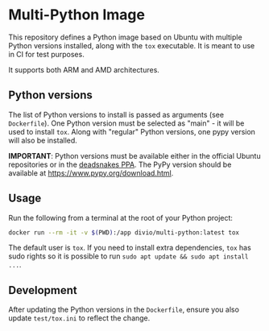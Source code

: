 # Multi-Python Image

This repository defines a Python image based on Ubuntu with multiple Python versions installed,
along with the `tox` executable. It is meant to use in CI for test purposes.

It supports both ARM and AMD architectures.

## Python versions

The list of Python versions to install is passed as arguments (see `Dockerfile`).
One Python version must be selected as "main" - it will be used to install `tox`.
Along with "regular" Python versions, one pypy version will also be installed.

**IMPORTANT**: Python versions must be available either in the official Ubuntu repositories or in
the [deadsnakes PPA](https://launchpad.net/~deadsnakes/+archive/ubuntu/ppa). The PyPy version should
be available at https://www.pypy.org/download.html.

## Usage

Run the following from a terminal at the root of your Python project:
```bash
docker run --rm -it -v $(PWD):/app divio/multi-python:latest tox
```

The default user is `tox`. If you need to install extra dependencies, `tox` has sudo rights
so it is possible to run `sudo apt update && sudo apt install ...`.

## Development

After updating the Python versions in the `Dockerfile`, ensure you also update `test/tox.ini` to
reflect the change.
